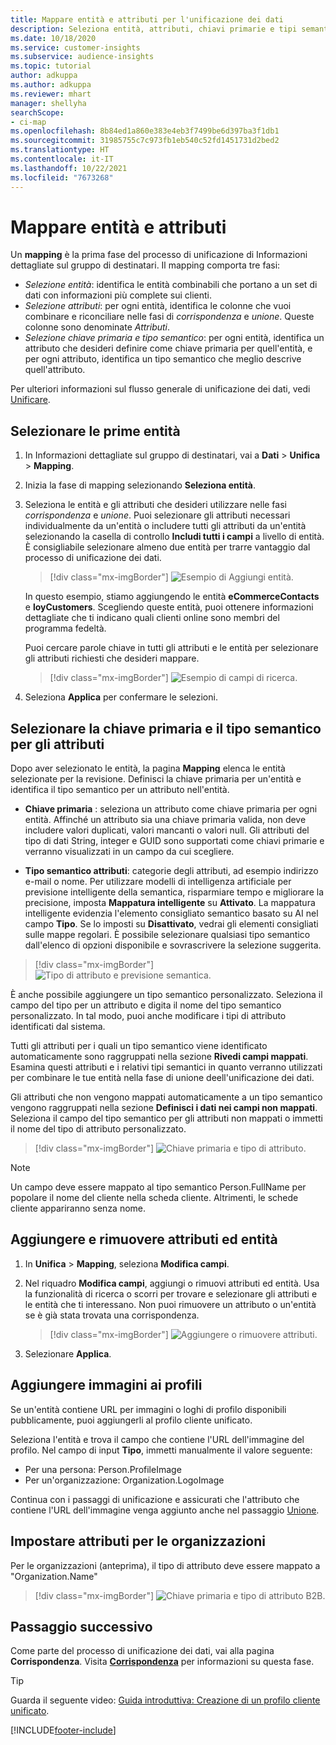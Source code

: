 ```yaml
---
title: Mappare entità e attributi per l'unificazione dei dati
description: Seleziona entità, attributi, chiavi primarie e tipi semantici per mappare i dati nel profilo cliente unificato.
ms.date: 10/18/2020
ms.service: customer-insights
ms.subservice: audience-insights
ms.topic: tutorial
author: adkuppa
ms.author: adkuppa
ms.reviewer: mhart
manager: shellyha
searchScope:
- ci-map
ms.openlocfilehash: 8b84ed1a860e383e4eb3f7499be6d397ba3f1db1
ms.sourcegitcommit: 31985755c7c973fb1eb540c52fd1451731d2bed2
ms.translationtype: HT
ms.contentlocale: it-IT
ms.lasthandoff: 10/22/2021
ms.locfileid: "7673268"
---
```

# <a name="map-entities-and-attributes"></a>Mappare entità e attributi

Un **mapping** è la prima fase del processo di unificazione di Informazioni dettagliate sul gruppo di destinatari. Il mapping comporta tre fasi:

- *Selezione entità*: identifica le entità combinabili che portano a un set di dati con informazioni più complete sui clienti.
- *Selezione attributi*: per ogni entità, identifica le colonne che vuoi combinare e riconciliare nelle fasi di *corrispondenza* e *unione*. Queste colonne sono denominate *Attributi*.
- *Selezione chiave primaria e tipo semantico*: per ogni entità, identifica un attributo che desideri definire come chiave primaria per quell'entità, e per ogni attributo, identifica un tipo semantico che meglio descrive quell'attributo.

Per ulteriori informazioni sul flusso generale di unificazione dei dati, vedi [Unificare](data-unification.md).

## <a name="select-the-first-entities"></a>Selezionare le prime entità

1. In Informazioni dettagliate sul gruppo di destinatari, vai a **Dati** > **Unifica** > **Mapping**.

2. Inizia la fase di mapping selezionando **Seleziona entità**.

3. Seleziona le entità e gli attributi che desideri utilizzare nelle fasi *corrispondenza* e *unione*. Puoi selezionare gli attributi necessari individualmente da un'entità o includere tutti gli attributi da un'entità selezionando la casella di controllo **Includi tutti i campi** a livello di entità. È consigliabile selezionare almeno due entità per trarre vantaggio dal processo di unificazione dei dati.

   > [!div class="mx-imgBorder"]
   > ![Esempio di Aggiungi entità.](media/data-manager-configure-map-add-entities-example.png "Esempio di Aggiungi entità")

   In questo esempio, stiamo aggiungendo le entità **eCommerceContacts** e **loyCustomers**. Scegliendo queste entità, puoi ottenere informazioni dettagliate che ti indicano quali clienti online sono membri del programma fedeltà.
   
   Puoi cercare parole chiave in tutti gli attributi e le entità per selezionare gli attributi richiesti che desideri mappare.
   
     > [!div class="mx-imgBorder"]
   > ![Esempio di campi di ricerca.](media/data-manager-configure-map-search-fields-example.png "Esempio di campi di ricerca")

4. Seleziona **Applica** per confermare le selezioni.

## <a name="select-primary-key-and-semantic-type-for-attributes"></a>Selezionare la chiave primaria e il tipo semantico per gli attributi

Dopo aver selezionato le entità, la pagina **Mapping** elenca le entità selezionate per la revisione. Definisci la chiave primaria per un'entità e identifica il tipo semantico per un attributo nell'entità.

- **Chiave primaria** : seleziona un attributo come chiave primaria per ogni entità. Affinché un attributo sia una chiave primaria valida, non deve includere valori duplicati, valori mancanti o valori null. Gli attributi del tipo di dati String, integer e GUID sono supportati come chiavi primarie e verranno visualizzati in un campo da cui scegliere.

- **Tipo semantico attributi**: categorie degli attributi, ad esempio indirizzo e-mail o nome. Per utilizzare modelli di intelligenza artificiale per previsione intelligente della semantica, risparmiare tempo e migliorare la precisione, imposta **Mappatura intelligente** su **Attivato**. La mappatura intelligente evidenzia l'elemento consigliato semantico basato su AI nel campo **Tipo**. Se lo imposti su **Disattivato**, vedrai gli elementi consigliati sulle mappe regolari. È possibile selezionare qualsiasi tipo semantico dall'elenco di opzioni disponibile e sovrascrivere la selezione suggerita.

> [!div class="mx-imgBorder"]
> ![Tipo di attributo e previsione semantica.](media/data-manager-configure-map-add-attributes-semantic-prediction.png "Tipo di attributo e previsione semantica")

È anche possibile aggiungere un tipo semantico personalizzato. Seleziona il campo del tipo per un attributo e digita il nome del tipo semantico personalizzato. In tal modo, puoi anche modificare i tipi di attributo identificati dal sistema.

Tutti gli attributi per i quali un tipo semantico viene identificato automaticamente sono raggruppati nella sezione **Rivedi campi mappati**. Esamina questi attributi e i relativi tipi semantici in quanto verranno utilizzati per combinare le tue entità nella fase di unione deell'unificazione dei dati.

Gli attributi che non vengono mappati automaticamente a un tipo semantico vengono raggruppati nella sezione **Definisci i dati nei campi non mappati**. Seleziona il campo del tipo semantico per gli attributi non mappati o immetti il nome del tipo di attributo personalizzato.

> [!div class="mx-imgBorder"]
> ![Chiave primaria e tipo di attributo.](media/data-manager-configure-map-add-attributes.png "Chiave primaria e tipo di attributo")

> [!NOTE]
> Un campo deve essere mappato al tipo semantico Person.FullName per popolare il nome del cliente nella scheda cliente. Altrimenti, le schede cliente appariranno senza nome. 

## <a name="add-and-remove-attributes-and-entities"></a>Aggiungere e rimuovere attributi ed entità

1. In **Unifica** > **Mapping**, seleziona **Modifica campi**.

2. Nel riquadro **Modifica campi**, aggiungi o rimuovi attributi ed entità. Usa la funzionalità di ricerca o scorri per trovare e selezionare gli attributi e le entità che ti interessano. Non puoi rimuovere un attributo o un'entità se è già stata trovata una corrispondenza.

   > [!div class="mx-imgBorder"]
   > ![Aggiungere o rimuovere attributi.](media/configure-data-map-edit.png "Aggiungere o rimuovere attributi")

3. Selezionare **Applica**.

## <a name="add-images-to-profiles"></a>Aggiungere immagini ai profili

Se un'entità contiene URL per immagini o loghi di profilo disponibili pubblicamente, puoi aggiungerli al profilo cliente unificato.

Seleziona l'entità e trova il campo che contiene l'URL dell'immagine del profilo. Nel campo di input **Tipo**, immetti manualmente il valore seguente: 
- Per una persona: Person.ProfileImage
- Per un'organizzazione: Organization.LogoImage

Continua con i passaggi di unificazione e assicurati che l'attributo che contiene l'URL dell'immagine venga aggiunto anche nel passaggio [Unione](merge-entities.md).

## <a name="set-attributes-for-organizations"></a>Impostare attributi per le organizzazioni

Per le organizzazioni (anteprima), il tipo di attributo deve essere mappato a "Organization.Name"
> [!div class="mx-imgBorder"]
> ![Chiave primaria e tipo di attributo B2B.](media/configure-data-map-edit-b2b.png "Chiave primaria e tipo di attributo B2B")

## <a name="next-step"></a>Passaggio successivo

Come parte del processo di unificazione dei dati, vai alla pagina **Corrispondenza**. Visita [**Corrispondenza**](match-entities.md) per informazioni su questa fase.

> [!TIP]
> Guarda il seguente video: [Guida introduttiva: Creazione di un profilo cliente unificato](https://youtu.be/oBfGEhucAxs).


[!INCLUDE[footer-include](../includes/footer-banner.md)]